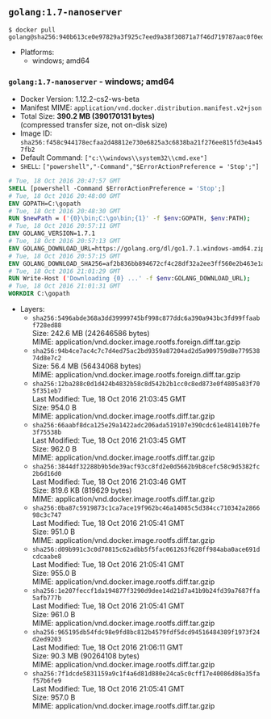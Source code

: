 ## `golang:1.7-nanoserver`

```console
$ docker pull golang@sha256:940b613ce0e97829a3f925c7eed9a38f30871a7f46d719787aac0f0ed33a5759
```

-	Platforms:
	-	windows; amd64

### `golang:1.7-nanoserver` - windows; amd64

-	Docker Version: 1.12.2-cs2-ws-beta
-	Manifest MIME: `application/vnd.docker.distribution.manifest.v2+json`
-	Total Size: **390.2 MB (390170131 bytes)**  
	(compressed transfer size, not on-disk size)
-	Image ID: `sha256:f458c944178ecfaa2d48812e730e6825a3c6838ba21f276ee815fd3e4a457fb2`
-	Default Command: `["c:\\windows\\system32\\cmd.exe"]`
-	`SHELL`: `["powershell","-Command","$ErrorActionPreference = 'Stop';"]`

```dockerfile
# Tue, 18 Oct 2016 20:47:57 GMT
SHELL [powershell -Command $ErrorActionPreference = 'Stop';]
# Tue, 18 Oct 2016 20:48:00 GMT
ENV GOPATH=C:\gopath
# Tue, 18 Oct 2016 20:48:30 GMT
RUN $newPath = ('{0}\bin;C:\go\bin;{1}' -f $env:GOPATH, $env:PATH); 	Write-Host ('Updating PATH: {0}' -f $newPath); 	setx /M PATH $newPath;
# Tue, 18 Oct 2016 20:57:11 GMT
ENV GOLANG_VERSION=1.7.1
# Tue, 18 Oct 2016 20:57:13 GMT
ENV GOLANG_DOWNLOAD_URL=https://golang.org/dl/go1.7.1.windows-amd64.zip
# Tue, 18 Oct 2016 20:57:15 GMT
ENV GOLANG_DOWNLOAD_SHA256=af2b836bb894672cf4c28df32a2ee3ff560e2b463e1ab44bb99833064ba09e5f
# Tue, 18 Oct 2016 21:01:29 GMT
RUN Write-Host ('Downloading {0} ...' -f $env:GOLANG_DOWNLOAD_URL); 	Invoke-WebRequest -Uri $env:GOLANG_DOWNLOAD_URL -OutFile 'go.zip'; 		Write-Host ('Verifying sha256 ({0}) ...' -f $env:GOLANG_DOWNLOAD_SHA256); 	if ((Get-FileHash go.zip -Algorithm sha256).Hash -ne $env:GOLANG_DOWNLOAD_SHA256) { 		Write-Host 'FAILED!'; 		exit 1; 	}; 		Write-Host 'Expanding ...'; 	Expand-Archive go.zip -DestinationPath C:\; 		Write-Host 'Verifying install ("go version") ...'; 	go version; 		Write-Host 'Removing ...'; 	Remove-Item go.zip -Force; 		Write-Host 'Complete.';
# Tue, 18 Oct 2016 21:01:31 GMT
WORKDIR C:\gopath
```

-	Layers:
	-	`sha256:5496abde368a3dd39999745bf998c877ddc6a390a943bc3fd99ffaabf728ed88`  
		Size: 242.6 MB (242646586 bytes)  
		MIME: application/vnd.docker.image.rootfs.foreign.diff.tar.gzip
	-	`sha256:94b4ce7ac4c7c7d4ed75ac2bd9359a87204ad2d5a909759d8e77953874d8e7c2`  
		Size: 56.4 MB (56434068 bytes)  
		MIME: application/vnd.docker.image.rootfs.foreign.diff.tar.gzip
	-	`sha256:12ba288c0d1d424b4832b58c8d542b2b1cc0c8ed873e0f4805a83f705f351eb7`  
		Last Modified: Tue, 18 Oct 2016 21:03:45 GMT  
		Size: 954.0 B  
		MIME: application/vnd.docker.image.rootfs.diff.tar.gzip
	-	`sha256:66aabf8dca125e29a1422adc206ada519107e390cdc61e481410b7fe3f75538b`  
		Last Modified: Tue, 18 Oct 2016 21:03:45 GMT  
		Size: 962.0 B  
		MIME: application/vnd.docker.image.rootfs.diff.tar.gzip
	-	`sha256:3844df32288b9b5de39acf93cc8fd2e0d5662b9b8cefc58c9d5382fc2b6d16d0`  
		Last Modified: Tue, 18 Oct 2016 21:03:46 GMT  
		Size: 819.6 KB (819629 bytes)  
		MIME: application/vnd.docker.image.rootfs.diff.tar.gzip
	-	`sha256:0ba87c5919873c1ca7ace19f962bc46a14085c5d384cc710342a286698c3c747`  
		Last Modified: Tue, 18 Oct 2016 21:05:41 GMT  
		Size: 951.0 B  
		MIME: application/vnd.docker.image.rootfs.diff.tar.gzip
	-	`sha256:d09b991c3c0d70815c62adbb5f5fac061263f628ff984aba0ace691dcdcaabe8`  
		Last Modified: Tue, 18 Oct 2016 21:05:41 GMT  
		Size: 955.0 B  
		MIME: application/vnd.docker.image.rootfs.diff.tar.gzip
	-	`sha256:1e207feccf1da194877f3290d9dee14d21d7a41b9b24fd39a7687ffa5afb777b`  
		Last Modified: Tue, 18 Oct 2016 21:05:41 GMT  
		Size: 961.0 B  
		MIME: application/vnd.docker.image.rootfs.diff.tar.gzip
	-	`sha256:965195db54fdc98e9fd8bc812b4579fdf5dcd94516484389f1973f24d2ed9203`  
		Last Modified: Tue, 18 Oct 2016 21:06:11 GMT  
		Size: 90.3 MB (90264108 bytes)  
		MIME: application/vnd.docker.image.rootfs.diff.tar.gzip
	-	`sha256:7f1dcde5831159a9c1f4a6d81d880e24ca5c0cff17e40086d86a35faf57b6fe9`  
		Last Modified: Tue, 18 Oct 2016 21:05:41 GMT  
		Size: 957.0 B  
		MIME: application/vnd.docker.image.rootfs.diff.tar.gzip
